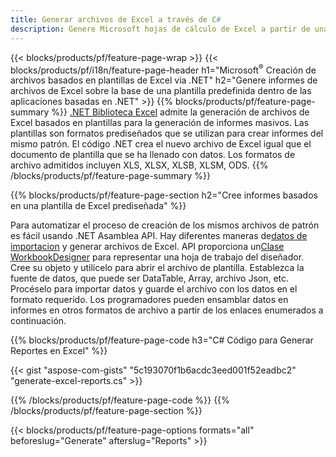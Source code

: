 ```yaml
---
title: Generar archivos de Excel a través de C#
description: Genere Microsoft hojas de cálculo de Excel a partir de una hoja de plantilla usando el código C#
---
```

{{< blocks/products/pf/feature-page-wrap >}}
{{< blocks/products/pf/i18n/feature-page-header h1="Microsoft<sup>&reg;</sup> Creación de archivos basados en plantillas de Excel via .NET" h2="Genere informes de archivos de Excel sobre la base de una plantilla predefinida dentro de las aplicaciones basadas en .NET" >}}
{{% blocks/products/pf/feature-page-summary %}}
[.NET Biblioteca Excel](/cells/es/net/) admite la generación de archivos de Excel basados en plantillas para la generación de informes masivos. Las plantillas son formatos prediseñados que se utilizan para crear informes del mismo patrón. El código .NET crea el nuevo archivo de Excel igual que el documento de plantilla que se ha llenado con datos. Los formatos de archivo admitidos incluyen XLS, XLSX, XLSB, XLSM, ODS.
{{% /blocks/products/pf/feature-page-summary %}}

{{% blocks/products/pf/feature-page-section h2="Cree informes basados en una plantilla de Excel prediseñada" %}}

Para automatizar el proceso de creación de los mismos archivos de patrón es fácil usando .NET Asamblea API. Hay diferentes maneras de[datos de importacion](https://docs.aspose.com/cells/net/import-data-into-worksheet/#importing-data-from-json) y generar archivos de Excel. API proporciona un[Clase WorkbookDesigner](https://reference.aspose.com/cells/net/aspose.cells/workbookdesigner) para representar una hoja de trabajo del diseñador. Cree su objeto y utilícelo para abrir el archivo de plantilla. Establezca la fuente de datos, que puede ser DataTable, Array, archivo Json, etc. Procéselo para importar datos y guarde el archivo con los datos en el formato requerido. Los programadores pueden ensamblar datos en informes en otros formatos de archivo a partir de los enlaces enumerados a continuación.



{{% blocks/products/pf/feature-page-code h3="C# Código para Generar Reportes en Excel" %}}

{{< gist "aspose-com-gists" "5c193070f1b6acdc3eed001f52eadbc2" "generate-excel-reports.cs" >}}

{{% /blocks/products/pf/feature-page-code %}}
{{% /blocks/products/pf/feature-page-section %}}

{{< blocks/products/pf/feature-page-options formats="all" beforeslug="Generate" afterslug="Reports" >}}

